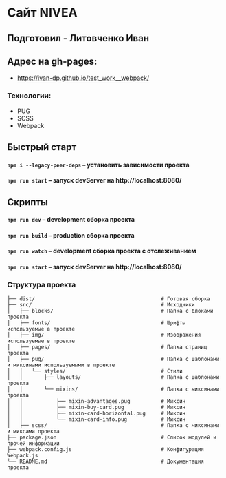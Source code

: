 # Сайт NIVEA

## Подготовил - Литовченко Иван

## Адрес на gh-pages:

- https://ivan-dp.github.io/test_work__webpack/

### Технологии:

- PUG
- SCSS
- Webpack

## Быстрый старт

#### `npm i --legacy-peer-deps` – установить зависимости проекта

#### `npm run start` – запуск devServer на http://localhost:8080/

## Скрипты

#### `npm run dev` – development сборка проекта

#### `npm run build` – production сборка проекта

#### `npm run watch` – development сборка проекта с отслеживанием

#### `npm run start` – запуск devServer на http://localhost:8080/

### Структура проекта

```
├── dist/                                         # Готовая сборка
├── src/                                          # Исходники
│   ├── blocks/                                   # Папка с блоками проекта
│   ├── fonts/                                    # Шрифты используемые в проекте
│   ├── img/                                      # Изображения используемые в проекте
│   ├── pages/                                    # Папка страниц проекта
│   ├── pug/                                      # Папка с шаблонами и миксинами используемыми в проекте
│   │   └── styles/                               # Стили
│   │       ├── layouts/                          # Папка с шаблонами проекта
│   │       └── mixins/                           # Папка с миксинами проекта
│   │           ├── mixin-advantages.pug          # Миксин
│   │           ├── mixin-buy-card.pug            # Миксин
│   │           ├── mixin-card-horizontal.pug     # Миксин
│   │           └── mixin-card-info.pug           # Миксин
│   ├── scss/                                     # Папка с миксинами и миксами проекта
├── package.json                                  # Список модулей и прочей информации
├── webpack.config.js                             # Конфигурация Webpack.js
└── README.md                                     # Документация проекта
```
